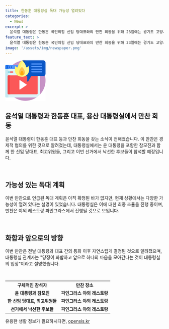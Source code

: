 ```yaml
---
title: 한동훈 대통령실 독대 가능성 열려있다
categories:
  - News
excerpt: >
  윤석열 대통령은 한동훈 국민의힘 신임 당대표와의 만찬 회동을 위해 23일에는 경기도 고양시 킨텍스에서 인사를 나눴다. 이번 만찬은 두 사람의 통화 후 자연스럽게 결정된 것으로 알려졌으며, 대통령실은 이를 대화합의 만찬으로 설명했다. 이 만찬은 대통령과 당 대표의 독대 계획은 아니며, 최종 일정과 메뉴는 조율 중이다. 만찬은 파인그라스에서 열릴 예정이며, 윤 대통령과 수석급 이상 참모진, 그리고 신임 당대표와 신임 최고위원들 등이 참석할 것으로 전해졌다.
feature_text: >
  윤석열 대통령은 한동훈 국민의힘 신임 당대표와의 만찬 회동을 위해 23일에는 경기도 고양시 킨텍스에서 인사를 나눴다. 이번 만찬은 두 사람의 통화 후 자연스럽게 결정된 것으로 알려졌으며, 대통령실은 이를 대화합의 만찬으로 설명했다. 이 만찬은 대통령과 당 대표의 독대 계획은 아니며, 최종 일정과 메뉴는 조율 중이다. 만찬은 파인그라스에서 열릴 예정이며, 윤 대통령과 수석급 이상 참모진, 그리고 신임 당대표와 신임 최고위원들 등이 참석할 것으로 전해졌다.
image: '/assets/img/newspaper.png'
---
```


<p><img src="/assets/img/news.png" alt="rentncar 속보" /></p>

<h2 data-ke-size="size26">윤석열 대통령과 한동훈 대표, 용산 대통령실에서 만찬 회동</h2>

<p>윤석열 대통령이 한동훈 대표 등과 만찬 회동을 갖는 소식이 전해졌습니다. 이 만찬은 경제적 협의를 위한 것으로 알려졌는데, 대통령실에서는 윤 대통령을 포함한 참모진과 함께 한 신임 당대표, 최고위원들, 그리고 이번 선거에서 낙선한 후보들이 참석할 예정입니다.</p>

<p data-ke-size="size16">&nbsp;</p>

<h2 data-ke-size="size26">가능성 있는 독대 계획</h2>

<p>이번 만찬으로 언급된 독대 계획은 아직 확정된 바가 없지만, 현재 상황에서는 다양한 가능성이 열려 있다는 설명이 있었습니다. 대통령실은 이에 대한 최종 조율을 진행 중이며, 만찬은 야외 레스토랑 파인그라스에서 진행될 것으로 보입니다.</p>

<p data-ke-size="size16">&nbsp;</p>

<h2 data-ke-size="size26">화합과 앞으로의 방향</h2>

<p>이번 만찬은 전날 대통령과 대표 간의 통화 이후 자연스럽게 결정된 것으로 알려졌으며, 대통령실 관계자는 "당정이 화합하고 앞으로 하나의 마음을 모아간다는 것이 대통령실의 입장"이라고 설명했습니다.</p>

<p data-ke-size="size16">&nbsp;</p>

<table>
    <tr>
        <td style="text-align: center; height: 17px;"><b>구체적인 참석자</b></td>
        <td style="text-align: center; height: 17px;"><b>만찬 장소</b></td>
    </tr>
    <tr>
        <td style="text-align: center; height: 17px;"><b>윤 대통령과 참모진</b></td>
        <td style="text-align: center; height: 17px;"><b>파인그라스 야외 레스토랑</b></td>
    </tr>
    <tr>
        <td style="text-align: center; height: 17px;"><b>한 신임 당대표, 최고위원들</b></td>
        <td style="text-align: center; height: 17px;"><b>파인그라스 야외 레스토랑</b></td>
    </tr>
    <tr>
        <td style="text-align: center; height: 17px;"><b>선거에서 낙선한 후보들</b></td>
        <td style="text-align: center; height: 17px;"><b>파인그라스 야외 레스토랑</b></td>
    </tr>
</table>
유용한 생활 정보가 필요하시다면, <a href="https://opensis.kr" rel="dofollow">opensis.kr</a>


